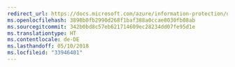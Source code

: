 ```yaml
---
redirect_url: https://docs.microsoft.com/azure/information-protection/deploy-use/configure-office365#exchange-online-irm-configuration
ms.openlocfilehash: 3898b0fb2990d268f1baf388a0ccae8030fb08ab
ms.sourcegitcommit: 342b0bd8c57eb621714609ec28234dd07fe95d1e
ms.translationtype: HT
ms.contentlocale: de-DE
ms.lasthandoff: 05/10/2018
ms.locfileid: "33946401"
---
```

